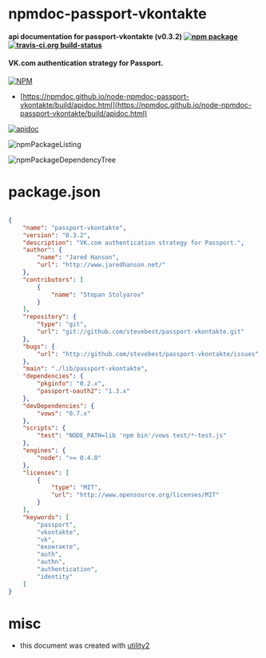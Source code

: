 # npmdoc-passport-vkontakte

#### api documentation for  passport-vkontakte (v0.3.2)  [![npm package](https://img.shields.io/npm/v/npmdoc-passport-vkontakte.svg?style=flat-square)](https://www.npmjs.org/package/npmdoc-passport-vkontakte) [![travis-ci.org build-status](https://api.travis-ci.org/npmdoc/node-npmdoc-passport-vkontakte.svg)](https://travis-ci.org/npmdoc/node-npmdoc-passport-vkontakte)

#### VK.com authentication strategy for Passport.

[![NPM](https://nodei.co/npm/passport-vkontakte.png?downloads=true&downloadRank=true&stars=true)](https://www.npmjs.com/package/passport-vkontakte)

- [https://npmdoc.github.io/node-npmdoc-passport-vkontakte/build/apidoc.html](https://npmdoc.github.io/node-npmdoc-passport-vkontakte/build/apidoc.html)

[![apidoc](https://npmdoc.github.io/node-npmdoc-passport-vkontakte/build/screenCapture.buildCi.browser.%252Ftmp%252Fbuild%252Fapidoc.html.png)](https://npmdoc.github.io/node-npmdoc-passport-vkontakte/build/apidoc.html)

![npmPackageListing](https://npmdoc.github.io/node-npmdoc-passport-vkontakte/build/screenCapture.npmPackageListing.svg)

![npmPackageDependencyTree](https://npmdoc.github.io/node-npmdoc-passport-vkontakte/build/screenCapture.npmPackageDependencyTree.svg)



# package.json

```json

{
    "name": "passport-vkontakte",
    "version": "0.3.2",
    "description": "VK.com authentication strategy for Passport.",
    "author": {
        "name": "Jared Hanson",
        "url": "http://www.jaredhanson.net/"
    },
    "contributors": [
        {
            "name": "Stepan Stolyarov"
        }
    ],
    "repository": {
        "type": "git",
        "url": "git://github.com/stevebest/passport-vkontakte.git"
    },
    "bugs": {
        "url": "http://github.com/stevebest/passport-vkontakte/issues"
    },
    "main": "./lib/passport-vkontakte",
    "dependencies": {
        "pkginfo": "0.2.x",
        "passport-oauth2": "1.3.x"
    },
    "devDependencies": {
        "vows": "0.7.x"
    },
    "scripts": {
        "test": "NODE_PATH=lib 'npm bin'/vows test/*-test.js"
    },
    "engines": {
        "node": ">= 0.4.0"
    },
    "licenses": [
        {
            "type": "MIT",
            "url": "http://www.opensource.org/licenses/MIT"
        }
    ],
    "keywords": [
        "passport",
        "vkontakte",
        "vk",
        "вконтакте",
        "auth",
        "authn",
        "authentication",
        "identity"
    ]
}
```



# misc
- this document was created with [utility2](https://github.com/kaizhu256/node-utility2)
